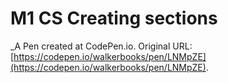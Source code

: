 # M1 CS Creating sections
 _A Pen created at CodePen.io. Original URL: [https://codepen.io/walkerbooks/pen/LNMpZE](https://codepen.io/walkerbooks/pen/LNMpZE).

 